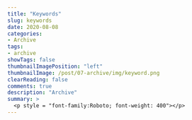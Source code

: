```yaml
---
title: "Keywords"
slug: keywords
date: 2020-08-08
categories:
- Archive
tags:
- archive
showTags: false
thumbnailImagePosition: "left"
thumbnailImage: /post/07-archive/img/keyword.png
clearReading: false	
comments: true
description: "Archive"
summary: >
  <p style = "font-family:Roboto; font-weight: 400"></p>
---
```


